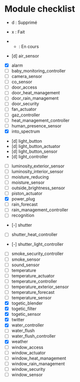 Module checklist
===============

- d : Supprimé
- x : Fait
- - : En cours

- [d] air_sensor
- [x] alarm
- [ ] baby_monitoring_controller
- [ ] camera_sensor
- [ ] co_sensor
- [ ] door_access
- [ ] door_heat_management
- [ ] door_rain_management
- [ ] door_security
- [ ] fan_actuator
- [ ] gaz_controller
- [ ] heat_management_controller
- [ ] human_presence_sensor
- [x] into_spectrum
- [d] light_button
- [d] light_button_actuator
- [d] light_button_sensor
- [d] light_controller
- [ ] luminosity_exterior_sensor
- [ ] luminosity_interior_sensor
- [ ] moisture_reducing
- [ ] moisture_sensor
- [ ] outside_brightness_sensor
- [ ] piston_actuator
- [x] power_plug
- [ ] rain_forecast
- [ ] rain_management_controller
- [ ] recognition
- [-] shutter
- [ ] shutter_heat_controller
- [-] shutter_light_controller
- [ ] smoke_security_controller
- [ ] smoke_sensor
- [ ] sound_sensor
- [ ] temperature
- [ ] temperature_actuator
- [ ] temperature_controller
- [ ] temperature_exterior_sensor
- [ ] temperature_forecast
- [ ] temperature_sensor
- [x] togetic_blender
- [x] togetic_filter
- [x] togetic_sensor
- [x] twitter
- [x] water_controller
- [ ] water_flush
- [ ] water_flush_controller
- [x] weather
- [ ] window_access
- [ ] window_actuator
- [ ] window_heat_management
- [ ] window_rain_management
- [ ] window_security
- [ ] window_sensor
